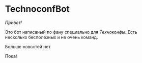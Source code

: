 # TechnoconfBot
*Привет!*

Это бот написаный по фану специально для _Техноконфы_.
Есть несколько бесполезных и не очень команд.

Больше новостей нет.

Пока!